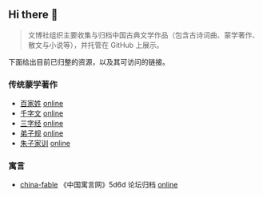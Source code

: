 ## Hi there 👋

>  文博社组织主要收集与归档中国古典文学作品（包含古诗词曲、蒙学著作、散文与小说等），并托管在 GitHub 上展示。

下面给出目前已归整的资源，以及其可访问的链接。


### 传统蒙学著作

- [百家姓](https://github.com/WingBo/baijiaxing) [online](https://wingbo.github.io/baijiaxing/)
- [千字文](https://github.com/WingBo/qianziwen)  [online](https://wingbo.github.io/qianziwen/)
- [三字经](https://github.com/WingBo/sanzijing) [online](https://wingbo.github.io/sanzijing/)
- [弟子规](https://github.com/WingBo/dizigui) [online](https://wingbo.github.io/dizigui/)
- [朱子家训](https://github.com/WingBo/zhuzijiaxun) [online](https://wingbo.github.io/zhuzijiaxun/)


### 寓言

- [china-fable](https://github.com/WingBo/china-fable) 《中国寓言网》5d6d 论坛归档 [online](https://wingbo.github.io/china-fable/)


